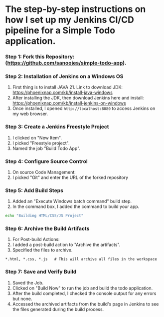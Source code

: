 # The step-by-step instructions on how I set up my Jenkins CI/CD pipeline for a Simple Todo application.

### Step 1: Fork this Repository: (https://github.com/sanoojes/simple-todo-app).


### Step 2: Installation of Jenkins on a Windows OS
1. First thing is to install JAVA 21. Link to download JDK: https://phoenixnap.com/kb/install-java-windows 
2. After installing the JDK, then download Jenkins here and install: https://phoenixnap.com/kb/install-jenkins-on-windows 
3. Once installed, I opened `http://localhost:8080` to access Jenkins on my web browser.
   
### Step 3: Create a Jenkins Freestyle Project
1. I clicked on "New Item".
2. I picked "Freestyle project".
3. Named the job "Build Todo App".
   
### Step 4: Configure Source Control
1. On source Code Management:
2. I picked "Git" and enter the URL of the forked repository

### Step 5: Add Build Steps
1. Added an "Execute Windows batch command" build step.
2. In the command box, I added the command to build your app.

```bash
echo "Building HTML/CSS/JS Project"
```
### Step 6: Archive the Build Artifacts
1. For Post-build Actions:
2. I added a post-build action to "Archive the artifacts".
3. Specified the files to archive. 
```plaintext
*.html, *.css, *.js   # This will archive all files in the workspace
```
### Step 7: Save and Verify Build
1. Saved the Job.
2. Clicked on "Build Now" to run the job and build the todo application.
3. After the build completed, I checked the console output for any errors but none.
4. Accessed the archived artifacts from the build's page in Jenkins to see the files generated during the build process.





